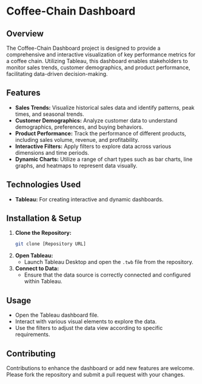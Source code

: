
        
# Coffee-Chain Dashboard

## Overview
The Coffee-Chain Dashboard project is designed to provide a comprehensive and interactive visualization of key performance metrics for a coffee chain. Utilizing Tableau, this dashboard enables stakeholders to monitor sales trends, customer demographics, and product performance, facilitating data-driven decision-making.

## Features
- **Sales Trends:** Visualize historical sales data and identify patterns, peak times, and seasonal trends.
- **Customer Demographics:** Analyze customer data to understand demographics, preferences, and buying behaviors.
- **Product Performance:** Track the performance of different products, including sales volume, revenue, and profitability.         
- **Interactive Filters:** Apply filters to explore data across various dimensions and time periods.
- **Dynamic Charts:** Utilize a range of chart types such as bar charts, line graphs, and heatmaps to represent data visually.

## Technologies Used
- **Tableau:** For creating interactive and dynamic dashboards.
                          
## Installation & Setup
1. **Clone the Repository:**
   ```bash
   git clone [Repository URL]
   ```
2. **Open Tableau:**
   - Launch Tableau Desktop and open the `.twb` file from the repository.
3. **Connect to Data:**
   - Ensure that the data source is correctly connected and configured within Tableau.

## Usage
- Open the Tableau dashboard file.
- Interact with various visual elements to explore the data.
- Use the filters to adjust the data view according to specific requirements.

## Contributing
Contributions to enhance the dashboard or add new features are welcome. Please fork the repository and submit a pull request with your changes.








































